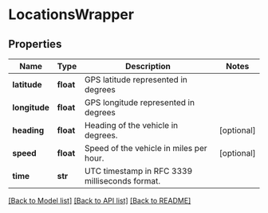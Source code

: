 # LocationsWrapper

## Properties
Name | Type | Description | Notes
------------ | ------------- | ------------- | -------------
**latitude** | **float** | GPS latitude represented in degrees | 
**longitude** | **float** | GPS longitude represented in degrees | 
**heading** | **float** | Heading of the vehicle in degrees. | [optional] 
**speed** | **float** | Speed of the vehicle in miles per hour. | [optional] 
**time** | **str** | UTC timestamp in RFC 3339 milliseconds format. | 

[[Back to Model list]](../README.md#documentation-for-models) [[Back to API list]](../README.md#documentation-for-api-endpoints) [[Back to README]](../README.md)


